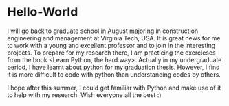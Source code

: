 # Hello-World
I will go back to graduate school in August majoring in construction engineering and management at Virginia Tech, USA.
It is great news for me to work with a young and excellent professor and to join in the interesting projects.
To prepare for my research there, I am practicing the exercieses from the book <Learn Python, the hard way>.
Actually in my undergraduate period, I have learnt about python for my graduation thesis.
However, I find it is more difficult to code with python than understanding codes by others.

I hope after this summer, I could get familiar with Python and make use of it to help with my research.
Wish everyone all the best :)





